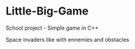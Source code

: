 # Little-Big-Game
School project - Simple game in C++

Space invaders like with ennemies and obstacles

